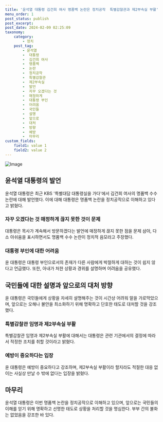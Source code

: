 ```yaml
---
title: '윤석열 대통령 김건희 여사 명품백 논란은 정치공작  특별감찰관과 제2부속실 부활'
menu_order: 1
post_status: publish
post_excerpt: 
post_date: 2024-02-09 02:25:09
taxonomy:
    category:
        - 정치
    post_tag:
        - 윤석열
        -  대통령
        -  김건희 여사
        -  명품백
        -  논란
        -  정치공작
        -  특별감찰관
        -  제2부속실
        -  발언
        -  자꾸 오겠다는 것
        -  매정하게
        -  대통령 부인
        -  어려움
        -  국민들
        -  설명
        -  앞으로
        -  대처
        -  방향
        -  예방
        -  마무리
custom_fields:
    field1: value 1
    field2: value 2
---
```


![Image](https://imgnews.pstatic.net/image/123/2024/02/07/0002327163_001_20240207235701233.jpg?type=w647)

## 윤석열 대통령의 발언
윤석열 대통령은 최근 KBS '특별대담 대통령실을 가다'에서 김건희 여사의 명품백 수수 논란에 대해 발언했다. 이에 대해 대통령은 명품백 논란을 정치공작으로 이해하고 있다고 밝혔다. 
### 자꾸 오겠다는 것 매정하게 끊지 못한 것이 문제
대통령은 목사가 계속해서 방문하겠다는 발언에 매정하게 끊지 못한 점을 문제 삼아, 다소 아쉬움을 표시하면서도 명품백 수수 논란이 정치적 음모라고 주장했다.
### 대통령 부인에 대한 어려움
윤 대통령은 대통령 부인으로서의 존재가 다른 사람에게 박절하게 대하는 것이 쉽지 않다고 언급했다. 또한, 아내가 처한 상황과 경위를 설명하며 어려움을 공유했다.
## 국민들에 대한 설명과 앞으로의 대처 방향
윤 대통령은 국민들에게 상황을 자세히 설명해주는 것이 시간상 어려워 말을 가로막았으며, 앞으로는 오해나 불안을 최소화하기 위해 명확하고 단호한 태도로 대처할 것을 강조했다.
### 특별감찰관 임명과 제2부속실 부활
특별감찰관 임명과 제2부속실 부활에 대해서는 대통령은 관련 기관에서의 결정에 따라서 적정한 조치를 취할 것이라고 밝혔다.
### 예방이 중요하다는 입장
윤 대통령은 예방이 중요하다고 강조하며, 제2부속실 부활이라 할지라도 적절한 대응 없이는 사실상 만날 수 밖에 없다는 입장을 밝혔다.
## 마무리
윤석열 대통령은 이번 명품백 논란을 정치공작으로 이해하고 있으며, 앞으로는 국민들의 이해를 얻기 위해 명확하고 선명한 태도로 상황을 처리할 것을 명심한다. 부부 간의 불화는 없었음을 강조한 바 있다.
